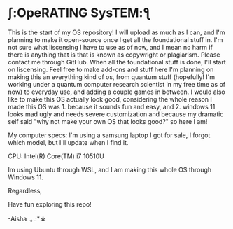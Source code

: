 # ʃ:OpeRATING SysTEM:ƪ

This is the start of my OS repository! 
I will upload as much as I can, and I'm planning to make it open-source once I get all the foundational stuff in.
I'm not sure what liscensing I have to use as of now, and I mean no harm if there is anything that is that is known as copywright or plagiarism. Please contact me through GitHub. When all the foundational stuff is done, I'll start on liscensing.
Feel free to make add-ons and stuff here
I'm planning on making this an everything kind of os, from quantum stuff (hopefully! I'm working under a quantum computer research scientist in my free time as of now) to everyday use, and adding a couple games in between. I would also like to make this OS actually look good, considering the whole reason I made this OS was 1. because it sounds fun and easy, and 2. windows 11 looks mad ugly and needs severe customization and because my dramatic self said "why not make your own OS that looks good?" so here I am! 

My computer specs: I'm using a samsung laptop I got for sale, I forgot which model, but I'll update when I find it. 

CPU: Intel(R) Core(TM) i7 10510U 

Im using Ubuntu through WSL, and I am making this whole OS through Windows 11.

Regardless,

Have fun exploring this repo!

-Aisha .｡.:*☆
